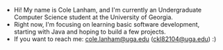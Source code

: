 - Hi! My name is Cole Lanham, and I'm currently an Undergraduate Computer Science student at the University of Georgia. 
- Right now, I'm focusing on learning basic software development, starting with Java and hoping to build a few projects.
- If you want to reach me: cole.lanham@uga.edu (ckl82104@uga.edu) :)

<!---
colanham/colanham is a ✨ special ✨ repository because its `README.md` (this file) appears on your GitHub profile.
You can click the Preview link to take a look at your changes.
--->
